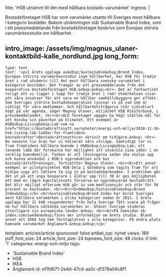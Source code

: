 title: 'HSB utnämnt till det mest hållbara bostads-varumärket'
ingress: |
  <p>Bostadsföretaget HSB har som varumärke utsetts till Sveriges mest hållbara i kategorin bostäder. Bakom utnämningen står Sustainable Brand Index, som i ett pressmeddelande från bostadsföretaget beskrivs som Europas största varumärkesstudie om hållbarhet.
  </p>
  
intro_image: /assets/img/magnus_ulaner-kontaktbild-kalle_nordlund.jpg
long_form:
  -
    type: text
    text: '<p>I årets upplaga av&nbsp;Sustainable&nbsp;Brand Index, Europas största varumärkesstudie inom hållbarhet, har HSB för tredje året i rad utnämnts till det mest hållbara svenska varumärket i kategorin bostäder. Det framgår av ett pressmeddelande från det kooperativa bostadsföretaget HSB.&nbsp;&nbsp;<br>– Det är fantastiskt roligt att vi ligger i topp för tredje året i rad! Utmärkelsen visar att våra insatser för att vara en hållbar samhällsbyggare ger effekt. Som Sveriges största bostadskooperation lyssnar vi på vad som är viktigt för våra medlemmar. Och hållbarhetsfrågorna står självklart högt på vår agenda, säger Magnus Ulaner, miljöchef HSB Riksförbund, i pressmeddelandet. <br><br>Och företaget uppges ha högt ställda mål för att minska sin påverkan på klimatet. Ett exempel är HSB&nbsp;Living&nbsp;Lab som <a href="https://bostadsrattsnytt.se/nyheter/energi-och-miljo/2018-11-16-hsb-living-lab-laddar-for-framtidens-bostadsratter">Bostadsrättsnytt</a> skrivit om tidigare.&nbsp; <br>– De senaste tio åren har vi halverat våra utsläpp. Samtidigt tar vi fram framtidens hållbara boende i HSB&nbsp;Living&nbsp;Lab; ett levande labb där forskarna har möjlighet att utveckla sina idéer i en verklig boendemiljö. Tanken är att lösningarna sedan ska skalas upp och kunna användas i HSB:s nyproduktion och hos bostadsrättsföreningar, fortsättter Magnus Ulaner. <br><br>Ett annat exempel är pilotprojektet HSB Dela i Göteborg som tagits fram för att hjälpa unga att lättare ta sig in på bostadsmarknaden. I praktiken går det ut på att unga bosparare i åldrar upp till 30 år ges möjligheten att med en lägre kapitalinsats förvärva en nyproducerad bostadsrätt. Det blir möjligt eftersom HSB går in som medfinansiär och står för 50 procent av kostnaden. <br><br><b>Om&nbsp;Sustainable&nbsp;Brand Index&nbsp;</b> <br>Sustainable&nbsp;Brand Index har korat Sveriges mest hållbara varumärken i olika kategorier sedan år 2011. I årets upplaga har 21 640 respondenter från hela Sverige fått svara på frågor om hur hållbara välkända varumärken är. Utöver Sverige studeras ytterligare sju europeiska länder.&nbsp; <br><br>På hemsidan sb-index.com/sweden&nbsp;finns mer information om årets studie. Bland annat att IKEA tog hem förstaplatsen i alla kategorier. På andra plats hamnade varumärket Änglamark.&nbsp;&nbsp;</p>'
template: articles/article
sponsored: false
artikel_typ: nyhet
views: 189
puff_font_size: 24
article_font_size: 24
topnews_font_size: 48
clicks: 0
link: '1'
categories: energi-och-miljo
tags:
  - 'Sustainable Brand Index'
  - HSB
  - IKEA
  - Änglamark
id: ef1fd671-2e4d-47cd-aa5c-df378a04c8f1
